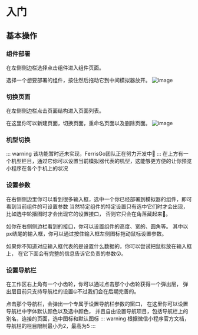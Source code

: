 # 入门

## 基本操作

### 组件部署
在左侧侧边栏选择点击组件进入组件页面。

选择一个想要部署的组件，按住然后拖动它到中间模拟器放开。
![image](../.vitepress/public/deploycom.gif)


### 切换页面
在左侧侧边栏点击页面结构进入页面列表。

在这里你可以新建页面，切换页面，重命名页面以及删除页面。
![image](../.vitepress/public/swichRoute.gif)

### 机型切换
::: warning
该功能暂时还未实现，FerrisGo团队正在努力开发中💪
:::
在上方有一个机型栏目，通过它你可以设置当前模拟器代表的机型，这能够更方便的让你预览小程序在各个手机上的状况

### 设置参数

在右侧侧边里你可以看到很多输入框，选中一个你已经部署到模拟器的组件，即可看到当前组件的可设置参数
当然特定组件的特定设置只有选中它们时才会出现，比如选中轮播图时才会出现它的设置接口，
否则它只会在角落藏起来🤗。

如你在右侧侧边栏看到的接口，你可以设置组件的高度、宽的、圆角等。
其中以px结尾的输入框，你可以通过按住输入框左侧图标拖动鼠标设置参数。

如果你不知道对应输入框代表的是设置什么数据的，你可以尝试把鼠标放在输入框上，
在它下面会有完整的信息告诉它负责的参数😲。


### 设置导航栏
在工作区右上角有一个小齿轮，你可以通过点击那个小齿轮获得一个弹出层，
弹出层目前只支持导航栏的设置🤐不过我们会在后期完善的。

点击那个导航栏，会弹出一个专属于设置导航栏参数的窗口，
在这里你可以设置导航栏中字体默认颜色以及选中颜色，
并且自由设置导航项目，包括导航栏上的别名，连接的页面，选中图标和默认图标
::: warning
根据微信小程序官方文档，导航栏的栏目限制最小为2，最高为5
:::